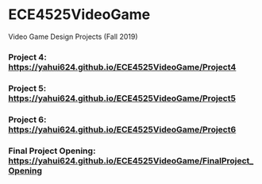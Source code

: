 # ECE4525VideoGame
Video Game Design Projects (Fall 2019)

### Project 4: https://yahui624.github.io/ECE4525VideoGame/Project4
### Project 5: https://yahui624.github.io/ECE4525VideoGame/Project5
### Project 6: https://yahui624.github.io/ECE4525VideoGame/Project6
### Final Project Opening: https://yahui624.github.io/ECE4525VideoGame/FinalProject_Opening
